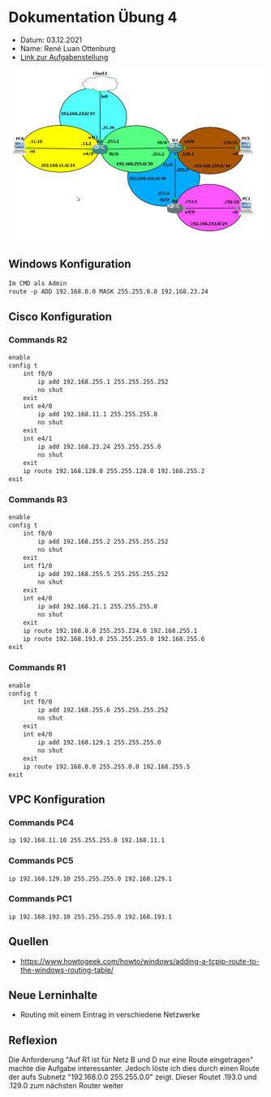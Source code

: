 # Dokumentation Übung 4 
- Datum: 03.12.2021
- Name: René Luan Ottenburg
- [Link zur Aufgabenstellung](https://gitlab.com/ch-tbz-it/Stud/m129/-/tree/main/07_GNS3%20Labor%20Anforderungen#4-labor-3-ping-%C3%BCber-router-3-subnetze-und-lokalem-pc)

![GNS3 Screenshot meines Labors](images\gns3_P2UYCK7UI9.png)

## Windows Konfiguration
```
Im CMD als Admin
route -p ADD 192.168.0.0 MASK 255.255.0.0 192.168.23.24
```

## Cisco Konfiguration
### Commands R2
```
enable
config t
    int f0/0
        ip add 192.168.255.1 255.255.255.252
        no shut 
    exit
    int e4/0
        ip add 192.168.11.1 255.255.255.0
        no shut 
    exit
    int e4/1
        ip add 192.168.23.24 255.255.255.0
        no shut 
    exit
    ip route 192.168.128.0 255.255.128.0 192.168.255.2
exit
```
### Commands R3
```
enable
config t
    int f0/0
        ip add 192.168.255.2 255.255.255.252
        no shut 
    exit
    int f1/0
        ip add 192.168.255.5 255.255.255.252
        no shut 
    exit
    int e4/0
        ip add 192.168.21.1 255.255.255.0
        no shut 
    exit
    ip route 192.168.8.0 255.255.224.0 192.168.255.1
    ip route 192.168.193.0 255.255.255.0 192.168.255.6
exit
```
### Commands R1
```
enable
config t
    int f0/0
        ip add 192.168.255.6 255.255.255.252
        no shut 
    exit
    int e4/0
        ip add 192.168.129.1 255.255.255.0
        no shut 
    exit
    ip route 192.168.0.0 255.255.0.0 192.168.255.5
exit
```

## VPC Konfiguration
### Commands PC4
```
ip 192.168.11.10 255.255.255.0 192.168.11.1
```
### Commands PC5
```
ip 192.168.129.10 255.255.255.0 192.168.129.1
```
### Commands PC1
```
ip 192.168.193.10 255.255.255.0 192.168.193.1
```
## Quellen
- https://www.howtogeek.com/howto/windows/adding-a-tcpip-route-to-the-windows-routing-table/

## Neue Lerninhalte
- Routing mit einem Eintrag in verschiedene Netzwerke

## Reflexion
Die Anforderung "Auf R1 ist für Netz B und D nur eine Route eingetragen" machte die Aufgabe interessanter. Jedoch löste ich dies durch einen Route der aufs Subnetz "192.168.0.0 255.255.0.0" zeigt. Dieser Routet .193.0 und .129.0 zum nächsten Router weiter
